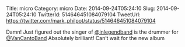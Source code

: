 Title: micro
Category: micro
Date: 2014-09-24T05:24:10
Slug: 2014-09-24T05:24:10
TwitterId: 514646451084079104
TweetUrl: https://twitter.com/mark_philpot/status/514646451084079104

Damn! Just figured out the singer of [@inlegendband](https://twitter.com/inlegendband) is the drummer for [@VanCantoBand](https://twitter.com/VanCantoBand) Absolutely brilliant! Can’t wait for the new album